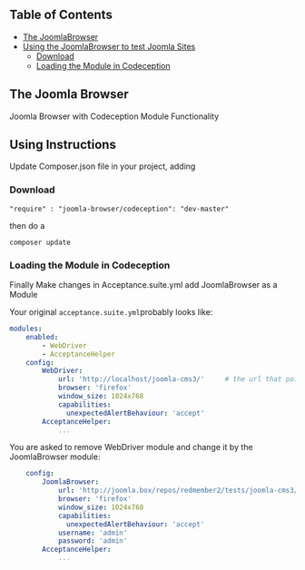 ## Table of Contents

* [The JoomlaBrowser](#the-joomla-browser)
* [Using the JoomlaBrowser to test Joomla Sites](#using-instructions)
  * [Download](#download)
  * [Loading the Module in Codeception](loading-the-module-in-codeception)

## The Joomla Browser
Joomla Browser with Codeception Module Functionality

## Using Instructions
Update Composer.json file in your project, adding 

### Download

```
"require" : "joomla-browser/codeception": "dev-master"
```
then do a
```
composer update 
```

### Loading the Module in Codeception

Finally Make changes in Acceptance.suite.yml add JoomlaBrowser as a Module 

Your original `acceptance.suite.yml`probably looks like:

```yaml
modules:
    enabled:
        - WebDriver
        - AcceptanceHelper
    config:
        WebDriver:
            url: 'http://localhost/joomla-cms3/'     # the url that points to the joomla cms
            browser: 'firefox'
            window_size: 1024x768
            capabilities:
              unexpectedAlertBehaviour: 'accept'
        AcceptanceHelper:
            ...
```

You are asked to remove WebDriver module and change it by the JoomlaBrowser module:

```yaml
    config:
        JoomlaBrowser:
            url: 'http://joomla.box/repos/redmember2/tests/joomla-cms3/'     # the url that points to the joomla installation at /tests/system/joomla-cms
            browser: 'firefox'
            window_size: 1024x768
            capabilities:
              unexpectedAlertBehaviour: 'accept'
            username: 'admin'
            password: 'admin'
        AcceptanceHelper:
            ...
```
